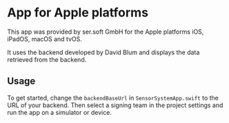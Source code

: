 # App for Apple platforms

This app was provided by ser.soft GmbH for the Apple platforms iOS, iPadOS, macOS and tvOS.

It uses the backend developed by David Blum and displays the data retrieved from the backend.

## Usage

To get started, change the `backendBaseUrl` in `SensorSystemApp.swift` to the URL of your backend.
Then select a signing team in the project settings and run the app on a simulator or device.
